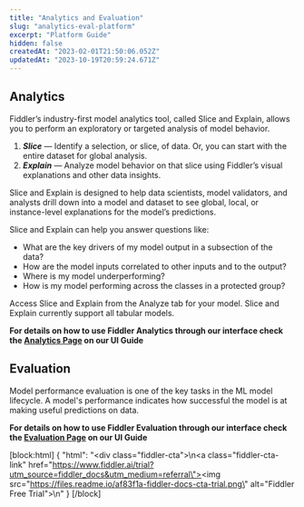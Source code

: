 ```yaml
---
title: "Analytics and Evaluation"
slug: "analytics-eval-platform"
excerpt: "Platform Guide"
hidden: false
createdAt: "2023-02-01T21:50:06.052Z"
updatedAt: "2023-10-19T20:59:24.671Z"
---
```

## Analytics

Fiddler’s industry-first model analytics tool, called Slice and Explain, allows you to perform an exploratory or targeted analysis of model behavior.

1. **_Slice_** — Identify a selection, or slice, of data. Or, you can start with the entire dataset for global analysis.
2. **_Explain_** — Analyze model behavior on that slice using Fiddler’s visual explanations and other data insights.

Slice and Explain is designed to help data scientists, model validators, and analysts drill down into a model and dataset to see global, local, or instance-level explanations for the model’s predictions.

Slice and Explain can help you answer questions like:

- What are the key drivers of my model output in a subsection of the data?
- How are the model inputs correlated to other inputs and to the output?
- Where is my model underperforming?
- How is my model performing across the classes in a protected group?

Access Slice and Explain from the Analyze tab for your model. Slice and Explain currently support all tabular models.

**For details on how to use Fiddler Analytics through our interface check the [Analytics Page](doc:analytics-ui) on our UI Guide**

## Evaluation

Model performance evaluation is one of the key tasks in the ML model lifecycle. A model's performance indicates how successful the model is at making useful predictions on data.

**For details on how to use Fiddler Evaluation through our interface check the [Evaluation Page](doc:evaluation-ui) on our UI Guide**



[block:html]
{
  "html": "<div class=\"fiddler-cta\">\n<a class=\"fiddler-cta-link\" href=\"https://www.fiddler.ai/trial?utm_source=fiddler_docs&utm_medium=referral\"><img src=\"https://files.readme.io/af83f1a-fiddler-docs-cta-trial.png\" alt=\"Fiddler Free Trial\"></a>\n</div>"
}
[/block]